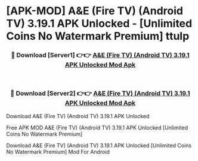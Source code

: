 # [APK-MOD] A&E (Fire TV) (Android TV) 3.19.1 APK Unlocked - [Unlimited Coins No Watermark Premium] ttulp



<div align="center">
<h3>🔴 Download [Server1] 👉👉 <a href="https://momento.my/?title=A&E_(Fire_TV)_(Android_TV)_3.19.1_APK_Unlocked">A&E (Fire TV) (Android TV) 3.19.1 APK Unlocked Mod Apk</a></h3><br>

<h3>🔴 Download [Server2] 👉👉 <a href="https://momento.my/?title=A&E_(Fire_TV)_(Android_TV)_3.19.1_APK_Unlocked">A&E (Fire TV) (Android TV) 3.19.1 APK Unlocked Mod Apk</a></h3>
</div>



Download A&E (Fire TV) (Android TV) 3.19.1 APK Unlocked 

Free APK MOD A&E (Fire TV) (Android TV) 3.19.1 APK Unlocked [Unlimited Coins No Watermark Premium]

Download A&E (Fire TV) (Android TV) 3.19.1 APK Unlocked [Unlimited Coins No Watermark Premium] Mod For Android
